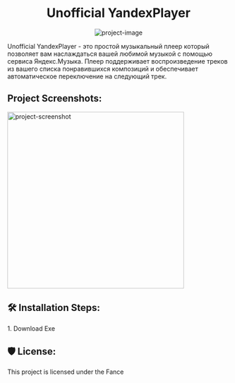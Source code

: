 <h1 align="center" id="title">Unofficial YandexPlayer</h1>

<p align="center"><img src="https://rskrf.ru/upload/iblock/156/n8te0prpeq0yrxf25tbt5bt2af5b9ht3.png" alt="project-image"></p>

<p id="description">Unofficial YandexPlayer - это простой музыкальный плеер который позволяет вам наслаждаться вашей любимой музыкой с помощью сервиса Яндекс.Музыка. Плеер поддерживает воспроизведение треков из вашего списка понравившихся композиций и обеспечивает автоматическое переключение на следующий трек.</p>


<h2>Project Screenshots:</h2>

<img src="https://github.com/Alexsanger/PythonYMPlayer/blob/main/screen/2.png" alt="project-screenshot" width="400" height="400/">

<h2>🛠️ Installation Steps:</h2>

<p>1. Download Exe</p>

<h2>🛡️ License:</h2>

This project is licensed under the Fance